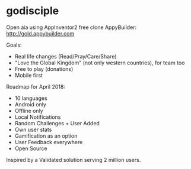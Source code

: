 # godisciple

Open aia using AppInventor2 free clone AppyBuilder: http://gold.appybuilder.com

Goals:
* Real life changes (Read/Pray/Care/Share)
* "Love the Global Kingdom" (not only western countries), for team too
* Free to play (donations)
* Mobile first

Roadmap for April 2018:
* 10 languages
* Android only
* Offline only
* Local Notifications
* Random Challenges + User Added
* Own user stats
* Gamification as an option
* User Feedback everywhere
* Open Source

Inspired by a Validated solution serving 2 million users.
